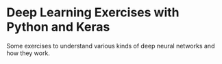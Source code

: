 # Deep Learning Exercises with Python and Keras

Some exercises to understand various kinds of deep neural networks and how they work.
